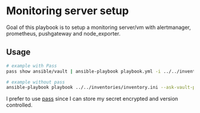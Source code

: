 # Monitoring server setup

Goal of this playbook is to setup a monitoring server/vm with alertmanager, prometheus, pushgateway and node_exporter.

## Usage

```bash
# example with Pass
pass show ansible/vault | ansible-playbook playbook.yml -i ../../inventories/inventory.ini --vault-pass=/bin/cat

# example without pass
ansible-playbook playbook ../../inventories/inventory.ini --ask-vault-pass
```

I prefer to use [pass](https://www.passwordstore.org) since I can store my secret encrypted and version controlled.
